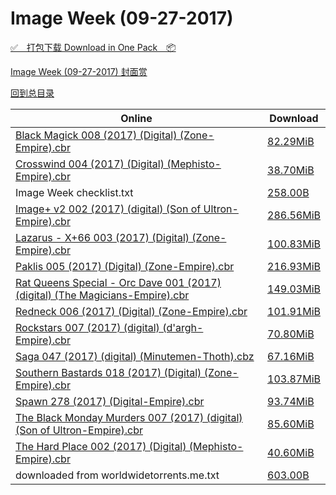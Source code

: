 # Image Week (09-27-2017)

[✅&emsp;打包下载 Download in One Pack&emsp;📦](https://pan.baidu.com/s/1gfGQ2Ev)

[Image Week (09-27-2017) 封面赏](/https://github.com/alicewish/markdown/blob/master/cover/Image-Week-09-27-2017-Covers.md)



[回到总目录](https://github.com/alicewish/markdown/blob/master/Catalogs.md)



Online | Download
--- | ---
[Black Magick 008 (2017) (Digital) (Zone-Empire).cbr](https://github.com/alicewish/markdown/blob/master/comic/Black-Magick-008-2017-Digital-Zone-Empire-cbr.md) | [82.29MiB](https://pan.baidu.com/s/1gfGQ2Ev#list/path=%2FImage%20Week%202017%20Q3%2FImage%20Week%20%2809-27-2017%29%2F%E3%82%A2%E3%82%B1%E3%82%AF%E3%82%B1%E3%82%B7%E3%82%B3%E3%82%AA%E3%82%BB%E3%82%B5%E3%82%AF%E3%82%A8%E3%82%B5%E3%82%B7%E3%82%B5%E3%82%AD%E3%82%A8%E3%82%BB%E3%82%B1%E3%82%B9%E3%82%B7%E3%82%BF%E3%82%B1%E3%82%B5%E3%82%AA%E3%82%B9%E3%82%AA%E3%82%AF%E3%82%B9%E3%82%BF%E3%82%BB%E3%82%A8%E3%82%BD&parentPath=%2FImage%20Week%202017%20Q3)
[Crosswind 004 (2017) (Digital) (Mephisto-Empire).cbr](https://github.com/alicewish/markdown/blob/master/comic/Crosswind-004-2017-Digital-Mephisto-Empire-cbr.md) | [38.70MiB](https://pan.baidu.com/s/1gfGQ2Ev#list/path=%2FImage%20Week%202017%20Q3%2FImage%20Week%20%2809-27-2017%29%2F%E3%82%A4%E3%82%AF%E3%82%B9%E3%82%A6%E3%82%BD%E3%82%AA%E3%82%B1%E3%82%A4%E3%82%B3%E3%82%B1%E3%82%BB%E3%82%B1%E3%82%AF%E3%82%AB%E3%82%A6%E3%82%B7%E3%82%AD%E3%82%AF%E3%82%BF%E3%82%AA%E3%82%A2%E3%82%AB%E3%82%A2%E3%82%AB%E3%82%A6%E3%82%B3%E3%82%AA%E3%82%AB%E3%82%BD%E3%82%AB%E3%82%AF%E3%82%B3&parentPath=%2FImage%20Week%202017%20Q3)
Image Week checklist.txt | [258.00B](https://pan.baidu.com/s/1gfGQ2Ev#list/path=%2FImage%20Week%202017%20Q3%2FImage%20Week%20%2809-27-2017%29%2F%E3%82%A6%E3%82%BB%E3%82%A6%E3%82%AB%E3%82%B3%E3%82%BD%E3%82%BD%E3%82%B1%E3%82%AF%E3%82%BB%E3%82%A8%E3%82%B5%E3%82%AA%E3%82%BD%E3%82%B3%E3%82%A8%E3%82%AB%E3%82%A8%E3%82%B9%E3%82%AA%E3%82%A6%E3%82%A2%E3%82%BB%E3%82%BF%E3%82%AF%E3%82%B9%E3%82%AD%E3%82%B7%E3%82%AA%E3%82%BB%E3%82%AA%E3%82%A8&parentPath=%2FImage%20Week%202017%20Q3)
[Image+ v2 002 (2017) (digital) (Son of Ultron-Empire).cbr](https://github.com/alicewish/markdown/blob/master/comic/Image-v2-002-2017-digital-Son-of-Ultron-Empire-cbr.md) | [286.56MiB](https://pan.baidu.com/s/1gfGQ2Ev#list/path=%2FImage%20Week%202017%20Q3%2FImage%20Week%20%2809-27-2017%29%2F%E3%82%B5%E3%82%A8%E3%82%AB%E3%82%B7%E3%82%A4%E3%82%BF%E3%82%A8%E3%82%B9%E3%82%B5%E3%82%A4%E3%82%B9%E3%82%AF%E3%82%B3%E3%82%A6%E3%82%B7%E3%82%B7%E3%82%BD%E3%82%AF%E3%82%BF%E3%82%B1%E3%82%A8%E3%82%AB%E3%82%A8%E3%82%B3%E3%82%AA%E3%82%AA%E3%82%A2%E3%82%A4%E3%82%BD%E3%82%B7%E3%82%A6%E3%82%A6&parentPath=%2FImage%20Week%202017%20Q3)
[Lazarus - X+66 003 (2017) (Digital) (Zone-Empire).cbr](https://github.com/alicewish/markdown/blob/master/comic/Lazarus-X-66-003-2017-Digital-Zone-Empire-cbr.md) | [100.83MiB](https://pan.baidu.com/s/1gfGQ2Ev#list/path=%2FImage%20Week%202017%20Q3%2FImage%20Week%20%2809-27-2017%29%2F%E3%82%AD%E3%82%AA%E3%82%A4%E3%82%AD%E3%82%A6%E3%82%B7%E3%82%B3%E3%82%A2%E3%82%B5%E3%82%B7%E3%82%B1%E3%82%A2%E3%82%B9%E3%82%A4%E3%82%A6%E3%82%AA%E3%82%A8%E3%82%A4%E3%82%B7%E3%82%BD%E3%82%BD%E3%82%A6%E3%82%B7%E3%82%AA%E3%82%BD%E3%82%B9%E3%82%AA%E3%82%B9%E3%82%B7%E3%82%AB%E3%82%AD%E3%82%A8&parentPath=%2FImage%20Week%202017%20Q3)
[Paklis 005 (2017) (Digital) (Zone-Empire).cbr](https://github.com/alicewish/markdown/blob/master/comic/Paklis-005-2017-Digital-Zone-Empire-cbr.md) | [216.93MiB](https://pan.baidu.com/s/1gfGQ2Ev#list/path=%2FImage%20Week%202017%20Q3%2FImage%20Week%20%2809-27-2017%29%2F%E3%82%B5%E3%82%B9%E3%82%AF%E3%82%B3%E3%82%A8%E3%82%B7%E3%82%A6%E3%82%BF%E3%82%A8%E3%82%A8%E3%82%B3%E3%82%AA%E3%82%A6%E3%82%B5%E3%82%B5%E3%82%A8%E3%82%B5%E3%82%AF%E3%82%AD%E3%82%AD%E3%82%AA%E3%82%B1%E3%82%AB%E3%82%AF%E3%82%B7%E3%82%AF%E3%82%B9%E3%82%AD%E3%82%A4%E3%82%B3%E3%82%BD%E3%82%B3&parentPath=%2FImage%20Week%202017%20Q3)
[Rat Queens Special - Orc Dave 001 (2017) (digital) (The Magicians-Empire).cbr](https://github.com/alicewish/markdown/blob/master/comic/Rat-Queens-Special-Orc-Dave-001-2017-digital-Magicians-Empire-cbr.md) | [149.03MiB](https://pan.baidu.com/s/1gfGQ2Ev#list/path=%2FImage%20Week%202017%20Q3%2FImage%20Week%20%2809-27-2017%29%2F%E3%82%B5%E3%82%AB%E3%82%A2%E3%82%A6%E3%82%B3%E3%82%B1%E3%82%B7%E3%82%BB%E3%82%B1%E3%82%BD%E3%82%BF%E3%82%BD%E3%82%AB%E3%82%B3%E3%82%A6%E3%82%AD%E3%82%B9%E3%82%AB%E3%82%B3%E3%82%AD%E3%82%A8%E3%82%A6%E3%82%BD%E3%82%B5%E3%82%A6%E3%82%B9%E3%82%B1%E3%82%B1%E3%82%BB%E3%82%BB%E3%82%AF%E3%82%AA&parentPath=%2FImage%20Week%202017%20Q3)
[Redneck 006 (2017) (Digital) (Zone-Empire).cbr](https://github.com/alicewish/markdown/blob/master/comic/Redneck-006-2017-Digital-Zone-Empire-cbr.md) | [101.91MiB](https://pan.baidu.com/s/1gfGQ2Ev#list/path=%2FImage%20Week%202017%20Q3%2FImage%20Week%20%2809-27-2017%29%2F%E3%82%AB%E3%82%B5%E3%82%AB%E3%82%B9%E3%82%A6%E3%82%A4%E3%82%AA%E3%82%B1%E3%82%A8%E3%82%AB%E3%82%AD%E3%82%BF%E3%82%A4%E3%82%B7%E3%82%A8%E3%82%BF%E3%82%BD%E3%82%AB%E3%82%A8%E3%82%A8%E3%82%A2%E3%82%AD%E3%82%B7%E3%82%AA%E3%82%BB%E3%82%B3%E3%82%B1%E3%82%AD%E3%82%AD%E3%82%AD%E3%82%B5%E3%82%B1&parentPath=%2FImage%20Week%202017%20Q3)
[Rockstars 007 (2017) (digital) (d'argh-Empire).cbr](https://github.com/alicewish/markdown/blob/master/comic/Rockstars-007-2017-digital-dargh-Empire-cbr.md) | [70.80MiB](https://pan.baidu.com/s/1gfGQ2Ev#list/path=%2FImage%20Week%202017%20Q3%2FImage%20Week%20%2809-27-2017%29%2F%E3%82%B9%E3%82%B7%E3%82%B7%E3%82%A2%E3%82%A2%E3%82%A4%E3%82%AB%E3%82%A8%E3%82%B7%E3%82%B3%E3%82%BB%E3%82%A6%E3%82%A4%E3%82%BB%E3%82%BD%E3%82%AA%E3%82%B5%E3%82%A8%E3%82%A6%E3%82%B1%E3%82%A2%E3%82%BF%E3%82%AA%E3%82%A6%E3%82%BB%E3%82%B7%E3%82%BB%E3%82%B9%E3%82%B5%E3%82%A4%E3%82%AF%E3%82%AF&parentPath=%2FImage%20Week%202017%20Q3)
[Saga 047 (2017) (digital) (Minutemen-Thoth).cbz](https://github.com/alicewish/markdown/blob/master/comic/Saga-047-2017-digital-Minutemen-Thoth-cbz.md) | [67.16MiB](https://pan.baidu.com/s/1gfGQ2Ev#list/path=%2FImage%20Week%202017%20Q3%2FImage%20Week%20%2809-27-2017%29%2F%E3%82%AB%E3%82%AB%E3%82%BF%E3%82%B5%E3%82%AA%E3%82%B1%E3%82%AB%E3%82%BB%E3%82%AD%E3%82%B5%E3%82%B3%E3%82%A6%E3%82%AA%E3%82%AB%E3%82%A8%E3%82%BB%E3%82%A4%E3%82%AD%E3%82%B5%E3%82%A4%E3%82%AD%E3%82%A4%E3%82%BB%E3%82%BD%E3%82%A4%E3%82%AD%E3%82%AA%E3%82%AD%E3%82%AD%E3%82%A2%E3%82%B1%E3%82%A2&parentPath=%2FImage%20Week%202017%20Q3)
[Southern Bastards 018 (2017) (Digital) (Zone-Empire).cbr](https://github.com/alicewish/markdown/blob/master/comic/Southern-Bastards-018-2017-Digital-Zone-Empire-cbr.md) | [103.87MiB](https://pan.baidu.com/s/1gfGQ2Ev#list/path=%2FImage%20Week%202017%20Q3%2FImage%20Week%20%2809-27-2017%29%2F%E3%82%AD%E3%82%AA%E3%82%B7%E3%82%B5%E3%82%AB%E3%82%AF%E3%82%B5%E3%82%BB%E3%82%AA%E3%82%A8%E3%82%BF%E3%82%B9%E3%82%BB%E3%82%AB%E3%82%BF%E3%82%BD%E3%82%A4%E3%82%A2%E3%82%A8%E3%82%B1%E3%82%A4%E3%82%BD%E3%82%B1%E3%82%AB%E3%82%BD%E3%82%AF%E3%82%B1%E3%82%A8%E3%82%BB%E3%82%AB%E3%82%AD%E3%82%B9&parentPath=%2FImage%20Week%202017%20Q3)
[Spawn 278 (2017) (Digital-Empire).cbr](https://github.com/alicewish/markdown/blob/master/comic/Spawn-278-2017-Digital-Empire-cbr.md) | [93.74MiB](https://pan.baidu.com/s/1gfGQ2Ev#list/path=%2FImage%20Week%202017%20Q3%2FImage%20Week%20%2809-27-2017%29%2F%E3%82%AA%E3%82%B9%E3%82%A8%E3%82%B3%E3%82%A4%E3%82%BF%E3%82%B9%E3%82%AB%E3%82%AB%E3%82%A6%E3%82%A8%E3%82%BB%E3%82%A2%E3%82%B7%E3%82%AD%E3%82%AF%E3%82%AB%E3%82%B3%E3%82%BD%E3%82%AF%E3%82%AD%E3%82%AD%E3%82%BD%E3%82%B1%E3%82%AA%E3%82%AB%E3%82%BF%E3%82%B9%E3%82%B5%E3%82%B9%E3%82%BB%E3%82%A6&parentPath=%2FImage%20Week%202017%20Q3)
[The Black Monday Murders 007 (2017) (digital) (Son of Ultron-Empire).cbr](https://github.com/alicewish/markdown/blob/master/comic/Black-Monday-Murders-007-2017-digital-Son-of-Ultron-Empire-cbr.md) | [85.60MiB](https://pan.baidu.com/s/1gfGQ2Ev#list/path=%2FImage%20Week%202017%20Q3%2FImage%20Week%20%2809-27-2017%29%2F%E3%82%B7%E3%82%A2%E3%82%AB%E3%82%B3%E3%82%AD%E3%82%B7%E3%82%A2%E3%82%B3%E3%82%B9%E3%82%BD%E3%82%B3%E3%82%B5%E3%82%AA%E3%82%BF%E3%82%B1%E3%82%A8%E3%82%AA%E3%82%BB%E3%82%A8%E3%82%B3%E3%82%AF%E3%82%B9%E3%82%B7%E3%82%AF%E3%82%BB%E3%82%B9%E3%82%B3%E3%82%A4%E3%82%B9%E3%82%BD%E3%82%AA%E3%82%B7&parentPath=%2FImage%20Week%202017%20Q3)
[The Hard Place 002 (2017) (Digital) (Mephisto-Empire).cbr](https://github.com/alicewish/markdown/blob/master/comic/Hard-Place-002-2017-Digital-Mephisto-Empire-cbr.md) | [40.60MiB](https://pan.baidu.com/s/1gfGQ2Ev#list/path=%2FImage%20Week%202017%20Q3%2FImage%20Week%20%2809-27-2017%29%2F%E3%82%A8%E3%82%BD%E3%82%B3%E3%82%B5%E3%82%B1%E3%82%BB%E3%82%B5%E3%82%B7%E3%82%B7%E3%82%BB%E3%82%BD%E3%82%B9%E3%82%B3%E3%82%BF%E3%82%BF%E3%82%A6%E3%82%A2%E3%82%B5%E3%82%AB%E3%82%AF%E3%82%AD%E3%82%AD%E3%82%A6%E3%82%BB%E3%82%B7%E3%82%AB%E3%82%A4%E3%82%AD%E3%82%AB%E3%82%B9%E3%82%B1%E3%82%AF&parentPath=%2FImage%20Week%202017%20Q3)
downloaded from worldwidetorrents.me.txt | [603.00B](https://pan.baidu.com/s/1gfGQ2Ev#list/path=%2FImage%20Week%202017%20Q3%2FImage%20Week%20%2809-27-2017%29%2F%E3%82%AB%E3%82%B7%E3%82%AA%E3%82%AF%E3%82%AF%E3%82%A4%E3%82%AD%E3%82%B5%E3%82%BB%E3%82%BD%E3%82%AA%E3%82%A8%E3%82%A4%E3%82%BD%E3%82%AD%E3%82%BF%E3%82%AD%E3%82%B1%E3%82%A2%E3%82%B5%E3%82%B5%E3%82%B3%E3%82%BB%E3%82%BF%E3%82%BF%E3%82%BB%E3%82%B9%E3%82%BB%E3%82%A2%E3%82%BB%E3%82%A2%E3%82%AB&parentPath=%2FImage%20Week%202017%20Q3)